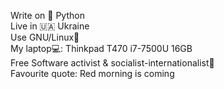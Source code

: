 Write on 🐍 Python<br>
Live in 🇺🇦 Ukraine<br>
Use GNU/Linux🐧<br>
My laptop💻: Thinkpad T470 i7-7500U 16GB<br>
Free Software activist & socialist-internationalist🚩<br>
Favourite quote: Red morning is coming
